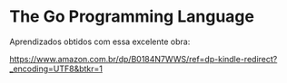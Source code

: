 # The Go Programming Language

Aprendizados obtidos com essa excelente obra:

https://www.amazon.com.br/dp/B0184N7WWS/ref=dp-kindle-redirect?_encoding=UTF8&btkr=1
